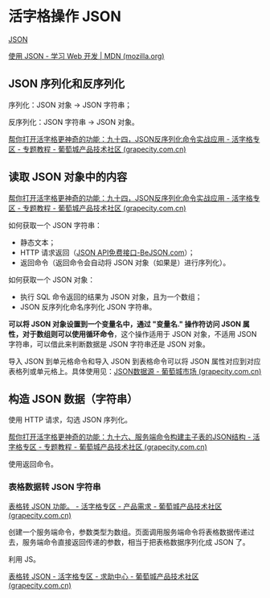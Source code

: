 # 活字格操作 JSON

[JSON](https://www.json.org/json-zh.html)

[使用 JSON - 学习 Web 开发 | MDN (mozilla.org)](https://developer.mozilla.org/zh-CN/docs/Learn/JavaScript/Objects/JSON)



## JSON 序列化和反序列化

序列化：JSON 对象 -> JSON 字符串；

反序列化：JSON 字符串 -> JSON 对象。

[帮你打开活字格更神奇的功能：九十四，JSON反序列化命令实战应用 - 活字格专区 - 专题教程 - 葡萄城产品技术社区 (grapecity.com.cn)](https://gcdn.grapecity.com.cn/forum.php?mod=viewthread&tid=92688&highlight=json)



## 读取 JSON 对象中的内容

[帮你打开活字格更神奇的功能：九十四，JSON反序列化命令实战应用 - 活字格专区 - 专题教程 - 葡萄城产品技术社区 (grapecity.com.cn)](https://gcdn.grapecity.com.cn/forum.php?mod=viewthread&tid=92688&highlight=json)

如何获取一个 JSON 字符串：

- 静态文本；
- HTTP 请求返回（[JSON API免费接口-BeJSON.com](https://www.bejson.com/knownjson/webInterface/)）；
- 返回命令（返回命令会自动将 JSON 对象（如果是）进行序列化）。

如何获取一个 JSON 对象：

- 执行 SQL 命令返回的结果为 JSON 对象，且为一个数组；
- JSON 反序列化命名序列化 JSON 字符串。

**可以将 JSON 对象设置到一个变量名中，通过 "变量名." 操作符访问 JSON 属性，对于数组则可以使用循环命令**，这个操作适用于 JSON 对象，不适用 JSON 字符串，可以借此来判断数据是 JSON 字符串还是 JSON 对象。



导入 JSON 到单元格命令和导入 JSON 到表格命令可以将 JSON 属性对应到对应表格列或单元格上。具体使用见：[JSON数据源 - 葡萄城市场 (grapecity.com.cn)](https://marketplace.grapecity.com.cn/ApplicationDetails?productID=SP2104270001&productDetailID=D2206270021&tabName=Tabs_detail)

## 构造 JSON 数据（字符串）

使用 HTTP 请求，勾选 JSON 序列化。

[帮你打开活字格更神奇的功能：九十六、服务端命令构建主子表的JSON结构 - 活字格专区 - 专题教程 - 葡萄城产品技术社区 (grapecity.com.cn)](https://gcdn.grapecity.com.cn/forum.php?mod=viewthread&tid=133536&highlight=json)

使用返回命令。





### 表格数据转 JSON 字符串

[表格转 JSON 功能。 - 活字格专区 - 产品需求 - 葡萄城产品技术社区 (grapecity.com.cn)](https://gcdn.grapecity.com.cn/forum.php?mod=viewthread&tid=96382)

创建一个服务端命令，参数类型为数组。页面调用服务端命令将表格数据传递过去，服务端命令直接返回传递的参数，相当于把表格数据序列化成 JSON 了。



利用 JS。

[表格转 JSON - 活字格专区 - 求助中心 - 葡萄城产品技术社区 (grapecity.com.cn)](https://gcdn.grapecity.com.cn/showtopic-141258-1-1.html)



